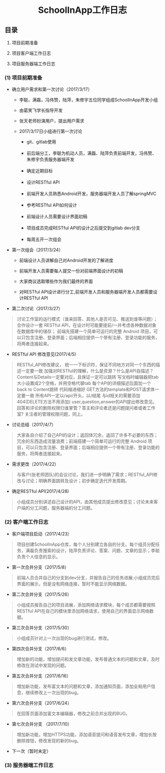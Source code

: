 <h1 align=center> SchoolInApp工作日志 </h1>  

## 目录  

1. 项目前期准备  

2. 项目客户端工作日志  

3. 项目服务器端工作日志  

### (1) 项目前期准备  

* 确立用户需求和第一次讨论（2017/3/17）  
    
    * 李聪，满磊，冯伟赞，陆萍，朱修宇五位同学组成SchoolInApp开发小组  
    
    * 由葛笑飞学长指导开发  
    
    * 张天老师扮演用户，提出用户需求  
    
    * 2017/3/17日小组进行第一次讨论
    
      * git、gitlab使用  
      
      * 前后端分工，李聪为机动人员，满磊、陆萍负责前端开发，冯伟赞、朱修宇负责服务器端开发  
      
      * 确定近期目标  
      
      * 设计RESTful API  
      
      * 前端开发人员熟悉Android开发，服务器端开发人员了解springMVC  
      
      * 参考RESTful API如何设计  
      
      * 前端设计人员需要设计界面初稿  
      
      * 项目成员完成RESTful API的设计之后提交到gitlab dev分支  
      
      * 每周五开一次组会  
        
        
* 第一次组会（2017/3/24）  

    * 前端设计人员讲解自己对Android开发的了解进度  
    
    * 前端开发人员需要每人提交一份对前端界面设计的初稿  
    
    * 大家商议选取哪些作为我们最终的界面  
    
    * 对RESTful API设计进行分工,前端开发人员和服务器端开发人员都需要设计RESTful API  
      
      
* 第二次讨论（2017/3/27）
>讨论工作室的运行模式（谁来回答、其他人是否可见、推送到谁等问题）；合作设计一套 RESTful API，在设计时可能要提前/一并考虑各种数据对象在数据库中的储存；
前端先搭建一个简单可运行的完整 Android 项目，可以只包含注册、登录界面；后端相应提供一个带有注册、登录功能的服务，将两者连接起来。

* RESTful API 修改意见(2017/4/5)  
>RESTful_API修改建议，
统一一下标识符，保证不同地方对同一个东西的描述一定要一致
加强对RESTful的理解，什么是资源？什么是API自描述？
Content与Details一定要对应，且保证一定可以跳转
写文档时编辑器把tab大小设置成2个空格，并用空格代替tab
每个API的详细描述后面加一个back to Content跳转
代码缩进缩好
GET方法的template和POST请求体一定要一致
所有API一定以/api/开头，以/结尾
与id相关的需要添加404(DELETE方法不用添加)
user,question,answer的API提出修改意见。
回答和评论的删除权限归谁掌管？答主和评论者还是问题提问者或者工作室?
关注者的管理权限问题，同上。

* 讨论总结（2017/4/7）  
>大家各自介绍了自己API的设计；返回体冗余，返回了许多不必要的东西；冗余的东西造成流量浪费；前端搭建一个简单可运行的完整 Android 项目，可以只包含注册、登录界面；后端相应提供一个带有注册、登录功能的服务，将两者连接起来。

* 需求更改（2017/4/22）  
>与客户(张老师团队)的会议讨论，我们进一步明确了需求；RESTful_API修改与讨论；明确界面跳转及设计；初步确定迭代开发周期。

* 确定RESTful API(2017/4/28)  
>小组成员分别讲述自己设计的API，由其他成员提出修改意见；讨论未来客户端的分工问题，服务器端的分工问题。

### (2) 客户端工作日志  

* 客户端项目启动（2017/4/23）
> 项目创建SchoolInApp仓库，每个人分别建立各自的分支。每个组员分配任务，满磊负责搜索的设计，陆萍负责评论、答案、问题、文章的显示；李聪负责个人信息的显示。

* 第一次合并分支（2017/5/8）
>前端人员合并自己的分支到dev分支，并报告自己的任务进展;小组成员完后界面的展示，但是没有网络连接，暂时不能显示网络数据。

* 第二次合并分支（2017/5/26）
>小组成员报告自己的项目进展，添加网络请求模块，每个成员都需要按照RESTful API在自己的模块里添加网络请求，使用自己的界面显示网络数据。

* 第三次合并分支（2017/5/30）
>小组成员针对上一次出现的bug进行测试，修改。

* 第四次合并分支（2017/6/6）
>增加新的功能，增加提问和发文章功能，发布普通文本的问题和文章，及时修改在测试中发现的问题。

* 第五次合并分支（2017/6/16）
>增加新功能，发布富文本的问题和文章，添加通知页面，添加全局用户信息，继续修改上一次出现的bug。

* 第六次合并分支（2017/6/24）
>在回答页面添加富文本编辑器，修改之前合并出现的BUG。

* 第七次合并分支 （2017/7/10）
>增加新功能，增加HTTPS功能，添加语音提问和语音发布文章，增加长按删除按钮，修改发现的新的bug。

* 下一次（暂时未定）

### (3) 服务器端工作日志  
